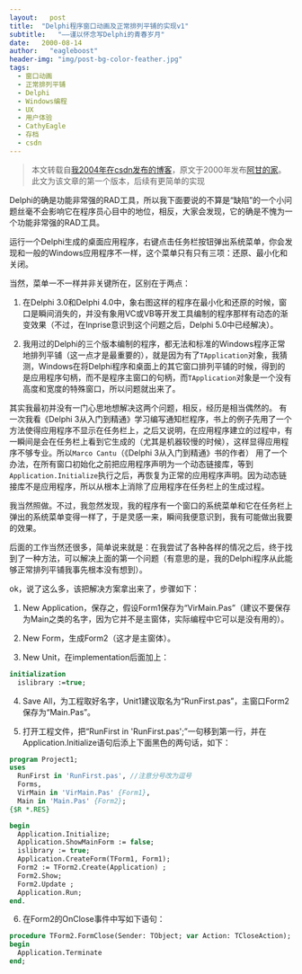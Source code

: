 ```yaml
---
layout:   post
title:  "Delphi程序窗口动画及正常排列平铺的实现v1"
subtitle:   "——谨以怀念写Delphi的青春岁月"
date:   2000-08-14
author:   "eagleboost"
header-img: "img/post-bg-color-feather.jpg"
tags:
  - 窗口动画
  - 正常排列平铺
  - Delphi
  - Windows编程
  - UX
  - 用户体验
  - CathyEagle
  - 存档
  - csdn
---
```


> 本文转载自[我2004年在csdn发布的博客](https://blog.csdn.net/CathyEagle/article/details/106244)，原文于2000年发布[阿甘的家](http://eagleboost.myrice.com/)。此文为该文章的第一个版本，后续有更简单的实现

Delphi的确是功能非常强的RAD工具，所以我下面要说的不算是“缺陷”的一个小问题丝毫不会影响它在程序员心目中的地位，相反，大家会发现，它的确是不愧为一个功能非常强的RAD工具。

运行一个Delphi生成的桌面应用程序，右键点击任务栏按钮弹出系统菜单，你会发现和一般的Windows应用程序不一样，这个菜单只有只有三项：还原、最小化和关闭。

当然，菜单一不一样并非关键所在，区别在于两点：

1. 在Delphi 3.0和Delphi 4.0中，象右图这样的程序在最小化和还原的时候，窗口是瞬间消失的，并没有象用VC或VB等开发工具编制的程序那样有动态的渐变效果（不过，在Inprise意识到这个问题之后，Delphi 5.0中已经解决）。
 
3. 我用过的Delphi的三个版本编制的程序，都无法和标准的Windows程序正常地排列平铺（这一点才是最重要的），就是因为有了`TApplication`对象，我猜测，Windows在将Delphi程序和桌面上的其它窗口排列平铺的时候，得到的是应用程序句柄，而不是程序主窗口的句柄，而`TApplication`对象是一个没有高度和宽度的特殊窗口，所以问题就出来了。

其实我最初并没有一门心思地想解决这两个问题，相反，经历是相当偶然的。
有一次我看《Delphi 3从入门到精通》学习编写通知栏程序，书上的例子先用了一个方法使得应用程序不显示在任务栏上，之后又说明，在应用程序建立的过程中，有一瞬间是会在任务栏上看到它生成的（尤其是机器较慢的时候），这样显得应用程序不够专业。所以`Marco Cantu`（《Delphi 3从入门到精通》书的作者） 用了一个办法，在所有窗口初始化之前把应用程序声明为一个动态链接库，等到`Application.Initialize`执行之后，再恢复为正常的应用程序声明。因为动态链接库不是应用程序，所以从根本上消除了应用程序在任务栏上的生成过程。

我当然照做。不过，我忽然发现，我的程序有一个窗口的系统菜单和它在任务栏上弹出的系统菜单变得一样了，于是灵感一来，瞬间我便意识到，我有可能做出我要的效果。

后面的工作当然还很多，简单说来就是：在我尝试了各种各样的情况之后，终于找到了一种方法，可以解决上面的第一个问题（有意思的是，我的Delphi程序从此能够正常排列平铺我事先根本没有想到）。

ok，说了这么多，该把解决方案拿出来了，步骤如下：

1) New Application，保存之，假设Form1保存为“VirMain.Pas”（建议不要保存为Main之类的名字，因为它并不是主窗体，实际编程中它可以是没有用的）。
   
2) New Form，生成Form2（这才是主窗体）。

3) New Unit，在implementation后面加上：

```pascal
initialization 
  islibrary :=true;
```

4) Save All，为工程取好名字，Unit1建议取名为“RunFirst.pas”，主窗口Form2保存为“Main.Pas”。

5) 打开工程文件，把“RunFirst in 'RunFirst.pas';”一句移到第一行，并在Application.Initialize语句后添上下面黑色的两句话，如下：

```pascal
program Project1;
uses
  RunFirst in 'RunFirst.pas', //注意分号改为逗号　
  Forms,　
  VirMain in 'VirMain.Pas' {Form1},　
  Main in 'Main.Pas' {Form2};
{$R *.RES}

begin　
  Application.Initialize;　
  Application.ShowMainForm := false;　
  islibrary := true;　
  Application.CreateForm(TForm1, Form1);　
  Form2 := TForm2.Create(Application) ;　
  Form2.Show;　
  Form2.Update ;　
  Application.Run;
end.
```

6) 在Form2的OnClose事件中写如下语句：

```pascal
procedure TForm2.FormClose(Sender: TObject; var Action: TCloseAction);
begin　
  Application.Terminate
end; 
```
